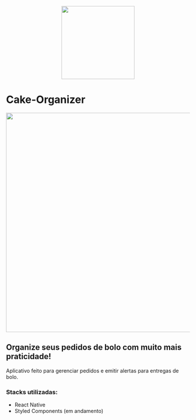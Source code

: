 <div align="center">
  <img src="./src/assets/favicon.png" width="200" />
</div>

# Cake-Organizer
<div align="center">
  <img src="https://i.imgur.com/mOkRCr9.png" height="600" />
</div>

## Organize seus pedidos de bolo com muito mais praticidade!

Aplicativo feito para gerenciar pedidos e emitir alertas para entregas de bolo. 

### Stacks utilizadas:

 - React Native
 - Styled Components (em andamento)
 